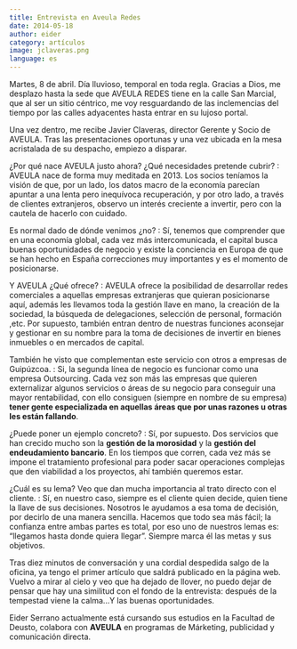 ```yaml
---
title: Entrevista en Aveula Redes
date: 2014-05-18
author: eider
category: artículos
image: jclaveras.png
language: es
---
```


Martes, 8 de abril. Día lluvioso, temporal en toda regla. Gracias a Dios, me desplazo hasta la sede que AVEULA REDES tiene en la calle San Marcial, que al ser un sitio céntrico, me voy resguardando de las inclemencias del tiempo por las calles adyacentes hasta entrar en su lujoso portal.

Una vez dentro, me recibe Javier Claveras, director Gerente y Socio de AVEULA. Tras las presentaciones oportunas y una vez ubicada en la mesa acristalada de su despacho, empiezo a disparar.

¿Por qué nace AVEULA justo ahora? ¿Qué necesidades pretende cubrir?
: AVEULA nace de forma muy meditada en 2013.  Los socios teníamos la visión de que, por un lado, los datos macro de la economía parecían apuntar a una lenta pero inequívoca recuperación, y por otro lado, a través de clientes extranjeros, observo un interés creciente a invertir, pero con la cautela de hacerlo con cuidado.

Es normal dado de dónde venimos ¿no?
: Sí, tenemos que comprender que en una economía global, cada vez más intercomunicada, el capital busca buenas oportunidades de negocio y existe la conciencia en Europa de que se han hecho en España correcciones muy importantes y es el momento de posicionarse.

Y AVEULA ¿Qué ofrece?
: AVEULA ofrece la posibilidad de desarrollar redes comerciales a aquellas empresas extranjeras que quieran posicionarse aquí, además les llevamos toda la gestión llave en mano, la creación de la sociedad, la búsqueda de delegaciones, selección de personal, formación ,etc. Por supuesto, también entran dentro de nuestras funciones aconsejar y gestionar en su nombre para la toma de decisiones de invertir en bienes inmuebles o en mercados de capital.

También he visto que complementan este servicio con otros a empresas de Guipúzcoa.
: Si, la segunda línea de negocio es funcionar como una empresa Outsourcing. Cada vez son más las empresas que quieren externalizar algunos servicios o áreas de su negocio para conseguir una mayor rentabilidad, con ello consiguen (siempre en nombre de su empresa) **tener gente especializada en aquellas áreas que por unas razones u otras les están fallando**.

¿Puede poner un ejemplo concreto?
: Sí, por supuesto. Dos servicios que han crecido mucho son la **gestión de la morosidad** y la **gestión del endeudamiento bancario**. En los tiempos que corren, cada vez más se impone el tratamiento profesional para poder sacar operaciones complejas que den viabilidad a los proyectos, ahí también queremos estar.

¿Cuál es su lema? Veo que dan mucha importancia al trato directo con el cliente.
: Sí, en nuestro caso, siempre es el cliente quien decide, quien tiene la llave de sus decisiones. Nosotros le ayudamos a esa toma de decisión, por decirlo de una manera sencilla. Hacemos que todo sea más fácil; la confianza entre ambas partes es total, por eso uno de nuestros lemas es: “llegamos hasta donde quiera llegar”. Siempre marca él las metas y sus objetivos.

Tras diez minutos de conversación y una cordial despedida salgo de la oficina, ya tengo el primer artículo que saldrá publicado en la página web. Vuelvo a mirar al cielo y veo que ha dejado de llover, no puedo dejar de pensar que hay una similitud con el fondo de la entrevista: después de la tempestad viene la calma...Y las buenas oportunidades.

Eider Serrano actualmente está cursando sus estudios en la Facultad de Deusto, colabora con **AVEULA** en programas de Márketing, publicidad y comunicación directa.

